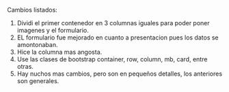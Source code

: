 Cambios listados:
1. Dividi el primer contenedor en 3 columnas iguales para poder poner imagenes y el formulario.
2. EL formulario fue mejorado en cuanto a presentacion pues los datos se amontonaban.
3. Hice la columna mas angosta.
4. Use las clases de bootstrap container, row, column, mb, card, entre otras.
5. Hay nuchos mas cambios, pero son en pequeños detalles, los anteriores son generales.
